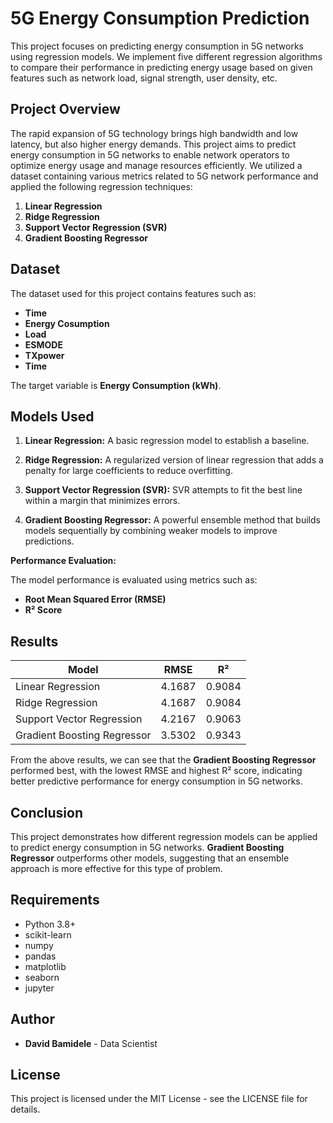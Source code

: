 
# 5G Energy Consumption Prediction

This project focuses on predicting energy consumption in 5G networks using regression models. We implement five different regression algorithms to compare their performance in predicting energy usage based on given features such as network load, signal strength, user density, etc.

## Project Overview

The rapid expansion of 5G technology brings high bandwidth and low latency, but also higher energy demands. This project aims to predict energy consumption in 5G networks to enable network operators to optimize energy usage and manage resources efficiently. We utilized a dataset containing various metrics related to 5G network performance and applied the following regression techniques:

1. **Linear Regression**
2. **Ridge Regression**
3. **Support Vector Regression (SVR)**
4. **Gradient Boosting Regressor**

## Dataset

The dataset used for this project contains features such as:

- **Time**
- **Energy Cosumption**
- **Load**
- **ESMODE**
- **TXpower**
- **Time**

The target variable is **Energy Consumption (kWh)**.



## Models Used

1. **Linear Regression:**
   A basic regression model to establish a baseline.

2. **Ridge Regression:**
   A regularized version of linear regression that adds a penalty for large coefficients to reduce overfitting.

3. **Support Vector Regression (SVR):**
   SVR attempts to fit the best line within a margin that minimizes errors.

4. **Gradient Boosting Regressor:**
   A powerful ensemble method that builds models sequentially by combining weaker models to improve predictions.



 **Performance Evaluation:**

   The model performance is evaluated using metrics such as:

   - **Root Mean Squared Error (RMSE)**
   - **R² Score**


## Results

| Model                      | RMSE   | R²     |
|----------------------------|--------|--------|
| Linear Regression          | 4.1687 | 0.9084 |
| Ridge Regression           | 4.1687 | 0.9084 |
| Support Vector Regression  | 4.2167 | 0.9063 |
| Gradient Boosting Regressor| 3.5302 | 0.9343 |


From the above results, we can see that the **Gradient Boosting Regressor** performed best, with the lowest RMSE and highest R² score, indicating better predictive performance for energy consumption in 5G networks.

## Conclusion

This project demonstrates how different regression models can be applied to predict energy consumption in 5G networks. **Gradient Boosting Regressor** outperforms other models, suggesting that an ensemble approach is more effective for this type of problem.


## Requirements

- Python 3.8+
- scikit-learn
- numpy
- pandas
- matplotlib
- seaborn
- jupyter


## Author

- **David Bamidele** - Data Scientist

## License

This project is licensed under the MIT License - see the LICENSE file for details.
